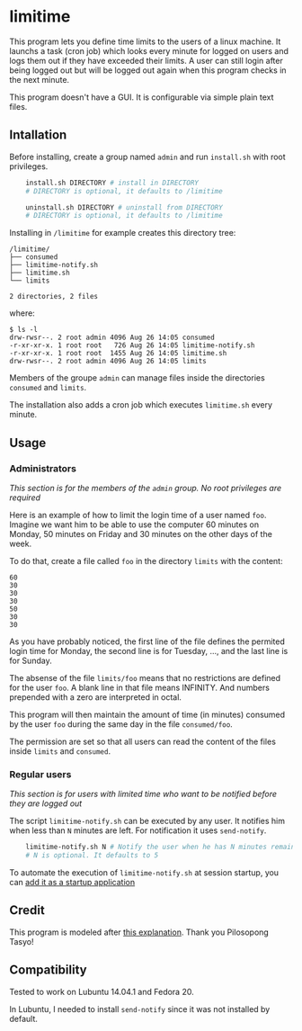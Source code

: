 # limitime

This program lets you define time limits to the users of a linux machine.
It launchs a task (cron job) which looks every minute for logged on users and logs them out
if they have exceeded their limits. A user can still login after being logged out but will be
logged out again when this program checks in the next minute.

This program doesn't have a GUI. It is configurable via simple plain text files.

## Intallation

Before installing, create a group named `admin` and run `install.sh` with root privileges.

```sh
    install.sh DIRECTORY # install in DIRECTORY
    # DIRECTORY is optional, it defaults to /limitime

    uninstall.sh DIRECTORY # uninstall from DIRECTORY
    # DIRECTORY is optional, it defaults to /limitime
```

Installing in `/limitime` for example creates this directory tree:

    /limitime/
    ├── consumed
    ├── limitime-notify.sh
    ├── limitime.sh
    └── limits

    2 directories, 2 files

where:

    $ ls -l
    drw-rwsr--. 2 root admin 4096 Aug 26 14:05 consumed
    -r-xr-xr-x. 1 root root   726 Aug 26 14:05 limitime-notify.sh
    -r-xr-xr-x. 1 root root  1455 Aug 26 14:05 limitime.sh
    drw-rwsr--. 2 root admin 4096 Aug 26 14:05 limits

Members of the groupe `admin` can manage files inside the directories `consumed` and `limits`.

The installation also adds a cron job which executes `limitime.sh` every minute.

## Usage

### Administrators

*This section is for the members of the `admin` group. No root privileges are required*

Here is an example of how to limit the login time of a user named `foo`.
Imagine we want him to be able to use the computer 60 minutes on Monday, 50 minutes on Friday and 30 minutes on the other
days of the week.

To do that, create a file called `foo` in the directory `limits` with the content:

    60
    30
    30
    30
    50
    30
    30

As you have probably noticed, the first line of the file defines the permited login time for Monday,
the second line is for Tuesday, ..., and the last line is for Sunday.

The absense of the file `limits/foo` means that no restrictions are defined for the user `foo`.
A blank line in that file means INFINITY. And numbers prepended with a zero are interpreted in octal.

This program will then maintain the amount of time (in minutes) consumed by the user `foo` 
during the same day in the file `consumed/foo`.

The permission are set so that all users can read the content of the files inside `limits` and `consumed`.

### Regular users

*This section is for users with limited time who want to be notified before they are logged out*

The script `limitime-notify.sh` can be executed by any user. It notifies him when less than
`N` minutes are left. For notification it uses `send-notify`.

```sh
    limitime-notify.sh N # Notify the user when he has N minutes remaining
    # N is optional. It defaults to 5
```

To automate the execution of `limitime-notify.sh` at session startup, you can [add it as a startup application](http://askubuntu.com/questions/178567/how-to-add-a-program-as-startup-application-from-terminal)

## Credit

This program is modeled after [this explanation](http://forums.linuxmint.com/viewtopic.php?f=47&t=72317&start=0). Thank you Pilosopong Tasyo!

## Compatibility

Tested to work on Lubuntu 14.04.1 and Fedora 20.

In Lubuntu, I needed to install `send-notify` since it was not installed by default.
